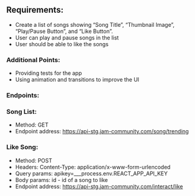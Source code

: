 ## Requirements:
- Create a list of songs showing “Song Title”, “Thumbnail Image”, “Play/Pause Button”,
and “Like Button”.
- User can play and pause songs in the list
- User should be able to like the songs
### Additional Points:
- Providing tests for the app
- Using animation and transitions to improve the UI
### Endpoints:
### Song List:
- Method: GET
- Endpoint address: https://api-stg.jam-community.com/song/trending
### Like Song:
- Method: POST
- Headers: Content-Type: application/x-www-form-urlencoded
- Query params: apikey=___process.env.REACT_APP_API_KEY
- Body params: id - id of a song to like
- Endpoint address: https://api-stg.jam-community.com/interact/like
